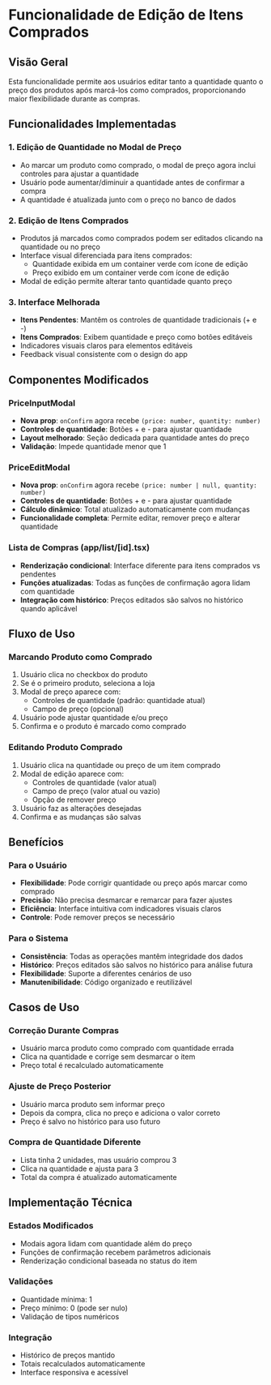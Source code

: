 # Funcionalidade de Edição de Itens Comprados

## Visão Geral

Esta funcionalidade permite aos usuários editar tanto a quantidade quanto o preço dos produtos após marcá-los como comprados, proporcionando maior flexibilidade durante as compras.

## Funcionalidades Implementadas

### 1. Edição de Quantidade no Modal de Preço
- Ao marcar um produto como comprado, o modal de preço agora inclui controles para ajustar a quantidade
- Usuário pode aumentar/diminuir a quantidade antes de confirmar a compra
- A quantidade é atualizada junto com o preço no banco de dados

### 2. Edição de Itens Comprados
- Produtos já marcados como comprados podem ser editados clicando na quantidade ou no preço
- Interface visual diferenciada para itens comprados:
  - Quantidade exibida em um container verde com ícone de edição
  - Preço exibido em um container verde com ícone de edição
- Modal de edição permite alterar tanto quantidade quanto preço

### 3. Interface Melhorada
- **Itens Pendentes**: Mantêm os controles de quantidade tradicionais (+ e -)
- **Itens Comprados**: Exibem quantidade e preço como botões editáveis
- Indicadores visuais claros para elementos editáveis
- Feedback visual consistente com o design do app

## Componentes Modificados

### PriceInputModal
- **Nova prop**: `onConfirm` agora recebe `(price: number, quantity: number)`
- **Controles de quantidade**: Botões + e - para ajustar quantidade
- **Layout melhorado**: Seção dedicada para quantidade antes do preço
- **Validação**: Impede quantidade menor que 1

### PriceEditModal
- **Nova prop**: `onConfirm` agora recebe `(price: number | null, quantity: number)`
- **Controles de quantidade**: Botões + e - para ajustar quantidade
- **Cálculo dinâmico**: Total atualizado automaticamente com mudanças
- **Funcionalidade completa**: Permite editar, remover preço e alterar quantidade

### Lista de Compras (app/list/[id].tsx)
- **Renderização condicional**: Interface diferente para itens comprados vs pendentes
- **Funções atualizadas**: Todas as funções de confirmação agora lidam com quantidade
- **Integração com histórico**: Preços editados são salvos no histórico quando aplicável

## Fluxo de Uso

### Marcando Produto como Comprado
1. Usuário clica no checkbox do produto
2. Se é o primeiro produto, seleciona a loja
3. Modal de preço aparece com:
   - Controles de quantidade (padrão: quantidade atual)
   - Campo de preço (opcional)
4. Usuário pode ajustar quantidade e/ou preço
5. Confirma e o produto é marcado como comprado

### Editando Produto Comprado
1. Usuário clica na quantidade ou preço de um item comprado
2. Modal de edição aparece com:
   - Controles de quantidade (valor atual)
   - Campo de preço (valor atual ou vazio)
   - Opção de remover preço
3. Usuário faz as alterações desejadas
4. Confirma e as mudanças são salvas

## Benefícios

### Para o Usuário
- **Flexibilidade**: Pode corrigir quantidade ou preço após marcar como comprado
- **Precisão**: Não precisa desmarcar e remarcar para fazer ajustes
- **Eficiência**: Interface intuitiva com indicadores visuais claros
- **Controle**: Pode remover preços se necessário

### Para o Sistema
- **Consistência**: Todas as operações mantêm integridade dos dados
- **Histórico**: Preços editados são salvos no histórico para análise futura
- **Flexibilidade**: Suporte a diferentes cenários de uso
- **Manutenibilidade**: Código organizado e reutilizável

## Casos de Uso

### Correção Durante Compras
- Usuário marca produto como comprado com quantidade errada
- Clica na quantidade e corrige sem desmarcar o item
- Preço total é recalculado automaticamente

### Ajuste de Preço Posterior
- Usuário marca produto sem informar preço
- Depois da compra, clica no preço e adiciona o valor correto
- Preço é salvo no histórico para uso futuro

### Compra de Quantidade Diferente
- Lista tinha 2 unidades, mas usuário comprou 3
- Clica na quantidade e ajusta para 3
- Total da compra é atualizado automaticamente

## Implementação Técnica

### Estados Modificados
- Modais agora lidam com quantidade além do preço
- Funções de confirmação recebem parâmetros adicionais
- Renderização condicional baseada no status do item

### Validações
- Quantidade mínima: 1
- Preço mínimo: 0 (pode ser nulo)
- Validação de tipos numéricos

### Integração
- Histórico de preços mantido
- Totais recalculados automaticamente
- Interface responsiva e acessível